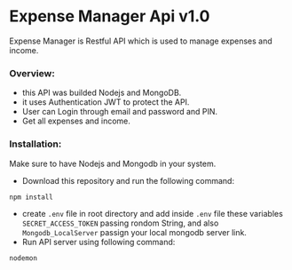 # Expense Manager Api v1.0
Expense Manager is Restful API which is used to manage expenses and income.

### Overview:
* this API was builded Nodejs and MongoDB.
* it uses Authentication JWT to protect the API.
* User can Login through email and password and PIN.
* Get all expenses and income.

### Installation:
Make sure to have Nodejs and Mongodb in your system.
* Download this repository and run the following command:
```terminal
npm install
```
* create `.env` file in root directory and add inside `.env` file these variables `SECRET_ACCESS_TOKEN` passing rondom String, and also `Mongodb_LocalServer` passign your local mongodb server link.
* Run API server using following command:
```terminal
nodemon
```